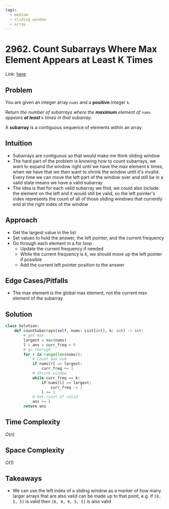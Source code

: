 ```yaml
---
tags:
  - medium
  - sliding_window
  - array
---
```

# 2962. Count Subarrays Where Max Element Appears at Least K Times
Link: [here](https://leetcode.com/problems/count-subarrays-where-max-element-appears-at-least-k-times/description/)
## Problem
You are given an integer array `nums` and a **positive** integer `k`.

Return _the number of subarrays where the **maximum** element of_ `nums` _appears **at least**_ `k` _times in that subarray._

A **subarray** is a contiguous sequence of elements within an array.
## Intuition
- Subarrays are contiguous so that would make me think sliding window
- The hard part of the problem is knowing how to count subarrays, we want to expand the window right until we have the max element k times, when we have that we then want to shrink the window until it's invalid. Every time we can move the left part of the window over and still be in a valid state means we have a valid subarray
- The idea is that for each valid subarray we find, we could also include the element on the left and it would still be valid, so the left pointer's index represents the count of all of those sliding windows that currently end at the right index of the window
## Approach
- Get the largest value in the list
- Set values to hold the answer, the left pointer, and the current frequency 
- Go through each element in a for loop
	- Update the current frequency if needed
	- While the current frequency is k, we should move up the left pointer if possible
	- Add the current left pointer position to the answer
## Edge Cases/Pitfalls
- The max element is the global max element, not the current max element of the subarray
## Solution
```python 
class Solution:
    def countSubarrays(self, nums: List[int], k: int) -> int:
        # get max
        largest = max(nums)
        l = ans = curr_freq = 0
        # go thorugh
        for r in range(len(nums)):
            # Count max num
            if nums[r] == largest:
                curr_freq += 1
            # Shrink window
            while curr_freq == k:
                if nums[l] == largest:
                    curr_freq -= 1
                l += 1
            # Get count of valid
            ans += l
        return ans
```
## Time Complexity
$O(n)$
## Space Complexity
$O(1)$
## Takeaways 
- We can use the left index of a sliding window as a marker of how many larger arrays that are also valid can be made up to that point, e.g. if `[0, 5, 5]` is valid then `[0, 0, 0, 5, 5]` is also valid
